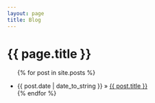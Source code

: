 ```yaml
---
layout: page
title: Blog
---
```

<h1>{{ page.title }}</h1>
<ul class="posts">

  {% for post in site.posts %}
    <li><span>{{ post.date | date_to_string }}</span> &raquo; <a href="{{ post.url | relative_url }}" title="{{ post.title }}">{{ post.title }}</a></li>
  {% endfor %}
    
</ul>

